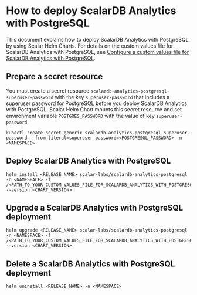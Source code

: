 # How to deploy ScalarDB Analytics with PostgreSQL

This document explains how to deploy ScalarDB Analytics with PostgreSQL by using Scalar Helm Charts. For details on the custom values file for ScalarDB Analytics with PostgreSQL, see [Configure a custom values file for ScalarDB Analytics with PostgreSQL](./configure-custom-values-scalardb-analytics-postgresql.md).

## Prepare a secret resource

You must create a secret resource `scalardb-analytics-postgresql-superuser-password` with the key `superuser-password` that includes a superuser password for PostgreSQL before you deploy ScalarDB Analytics with PostgreSQL. Scalar Helm Chart mounts this secret resource and set environment variable `POSTGRES_PASSWORD` with the value of key `superuser-password`.

```console
kubectl create secret generic scalardb-analytics-postgresql-superuser-password --from-literal=superuser-password=<POSTGRESQL_PASSWORD> -n <NAMESPACE>
```

## Deploy ScalarDB Analytics with PostgreSQL

```console
helm install <RELEASE_NAME> scalar-labs/scalardb-analytics-postgresql -n <NAMESPACE> -f /<PATH_TO_YOUR_CUSTOM_VALUES_FILE_FOR_SCALARDB_ANALYTICS_WITH_POSTGRESQL> --version <CHART_VERSION>
```

## Upgrade a ScalarDB Analytics with PostgreSQL deployment

```console
helm upgrade <RELEASE_NAME> scalar-labs/scalardb-analytics-postgresql -n <NAMESPACE> -f /<PATH_TO_YOUR_CUSTOM_VALUES_FILE_FOR_SCALARDB_ANALYTICS_WITH_POSTGRESQL> --version <CHART_VERSION>
```

## Delete a ScalarDB Analytics with PostgreSQL deployment

```console
helm uninstall <RELEASE_NAME> -n <NAMESPACE>
```
